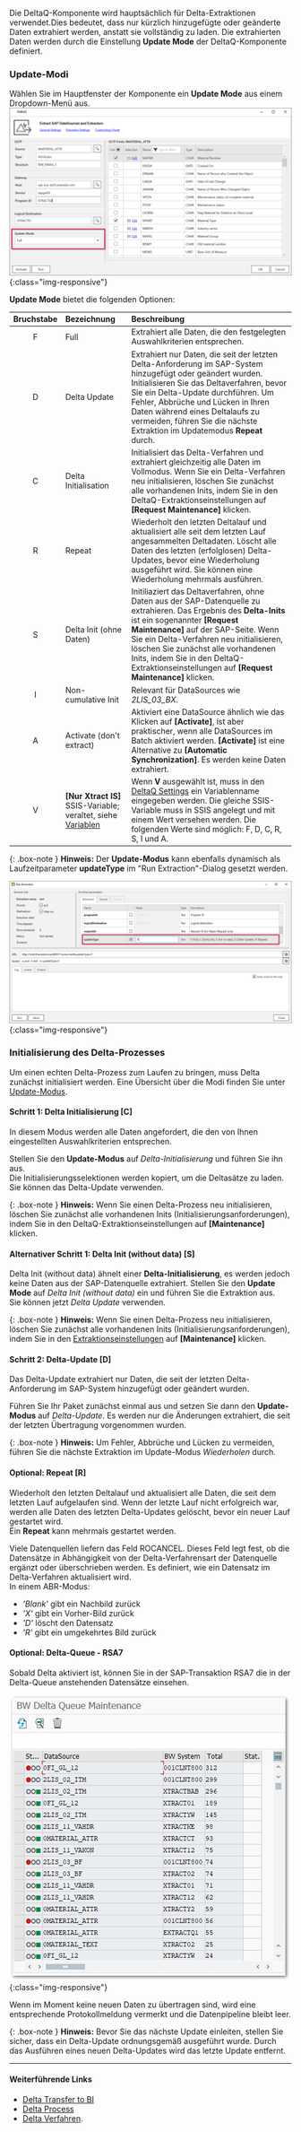Die DeltaQ-Komponente wird hauptsächlich für Delta-Extraktionen verwendet.Dies bedeutet, dass nur kürzlich hinzugefügte oder geänderte Daten extrahiert werden, anstatt sie vollständig zu laden.
Die extrahierten Daten werden durch die Einstellung **Update Mode** der DeltaQ-Komponente definiert.

### Update-Modi

Wählen Sie im Hauptfenster der Komponente ein **Update Mode** aus einem Dropdown-Menü aus.
![Update-Mode2](/img/content/deltaq-extraction-seetings.png ){:class="img-responsive"}

**Update Mode** bietet die folgenden Optionen:

<!---    ab hier überprüfen -->

| Bruchstabe| Bezeichnung | Beschreibung |
| :------: |:--- | :--- |
| F | Full | Extrahiert alle Daten, die den festgelegten Auswahlkriterien entsprechen.
| D | Delta Update | Extrahiert nur Daten, die seit der letzten Delta-Anforderung im SAP-System hinzugefügt oder geändert wurden. Initialisieren Sie das Deltaverfahren, bevor Sie ein Delta-Update durchführen. Um Fehler, Abbrüche und Lücken in Ihren Daten während eines Deltalaufs zu vermeiden, führen Sie die nächste Extraktion im Updatemodus **Repeat** durch. |
| C | Delta Initialisation | Initialisiert das Delta-Verfahren und extrahiert gleichzeitig alle Daten im Vollmodus. Wenn Sie ein Delta-Verfahren neu initialisieren, löschen Sie zunächst alle vorhandenen Inits, indem Sie in den DeltaQ-Extraktionseinstellungen auf **[Request Maintenance]** klicken.
| R | Repeat | Wiederholt den letzten Deltalauf und aktualisiert alle seit dem letzten Lauf angesammelten Deltadaten. Löscht alle Daten des letzten (erfolglosen) Delta-Updates, bevor eine Wiederholung ausgeführt wird. Sie können eine Wiederholung mehrmals ausführen.
| S | Delta Init (ohne Daten) | Initiliaziert das Deltaverfahren, ohne Daten aus der SAP-Datenquelle zu extrahieren. Das Ergebnis des **Delta-Inits** ist ein sogenannter **[Request Maintenance]** auf der SAP-Seite. Wenn Sie ein Delta-Verfahren neu initialisieren, löschen Sie zunächst alle vorhandenen Inits, indem Sie in den DeltaQ-Extraktionseinstellungen auf **[Request Maintenance]** klicken.
| I | Non-cumulative Init | Relevant für DataSources wie *2LIS_03_BX*.  |
| A | Activate (don't extract) | Aktiviert eine DataSource ähnlich wie das Klicken auf **[Activate]**, ist aber praktischer, wenn alle DataSources im Batch aktiviert werden. **[Activate]** ist eine Alternative zu **[Automatic Synchronization]**.  Es werden keine Daten extrahiert. |
| V | **[Nur Xtract IS]** SSIS-Variable; veraltet, siehe [Variablen](../bwcube/variablen) | Wenn **V** ausgewählt ist, muss in den [DeltaQ Settings](./extraktionseinstellungen) ein Variablenname eingegeben werden. Die gleiche SSIS-Variable muss in SSIS angelegt und mit einem Wert versehen werden. Die folgenden Werte sind möglich: F, D, C, R, S, I und A. |

{: .box-note }
**Hinweis:** Der **Update-Modus** kann ebenfalls dynamisch als Laufzeitparameter **updateType** im "Run Extraction"-Dialog gesetzt werden.

![Update-Mode1](/img/content/updatetype_runtime_parameter.png ){:class="img-responsive"}


<!---
bis hier, unten geprüft
-->

### Initialisierung des Delta-Prozesses

Um einen echten Delta-Prozess zum Laufen zu bringen, muss Delta zunächst initialisiert werden. Eine Übersicht über die Modi finden Sie unter [Update-Modus](../datasource-deltaq/update_mode).

#### Schritt 1: Delta Initialisierung [C]
In diesem Modus werden alle Daten angefordert, die den von Ihnen eingestellten Auswahlkriterien entsprechen.

Stellen Sie den **Update-Modus** auf *Delta-Initialisierung* und führen Sie ihn aus.<br>
Die Initialisierungsselektionen werden kopiert, um die Deltasätze zu laden. Sie können das Delta-Update verwenden.

{: .box-note } 
**Hinweis:** Wenn Sie einen Delta-Prozess neu initialisieren, löschen Sie zunächst alle vorhandenen Inits (Initialisierungsanforderungen), indem Sie in den DeltaQ-Extraktionseinstellungen auf **[Maintenance]** klicken.

#### Alternativer Schritt 1: Delta Init (without data) [S]
Delta Init (without data) ähnelt einer **Delta-Initialisierung**, es werden jedoch keine Daten aus der SAP-Datenquelle extrahiert.
Stellen Sie den **Update Mode** auf *Delta Init (without data)* ein und führen Sie die Extraktion aus.<br>
Sie können jetzt *Delta Update* verwenden.

{: .box-note } 
**Hinweis:** Wenn Sie einen Delta-Prozess neu initialisieren, löschen Sie zunächst alle vorhandenen Inits (Initialisierungsanforderungen), indem Sie in den [Extraktionseinstellungen](./extraktionseinstellungen) auf **[Maintenance]** klicken.

#### Schritt 2: Delta-Update [D]
Das Delta-Update extrahiert nur Daten, die seit der letzten Delta-Anforderung im SAP-System hinzugefügt oder geändert wurden.

Führen Sie Ihr Paket zunächst einmal aus und setzen Sie dann den **Update-Modus** auf *Delta-Update*.
Es werden nur die Änderungen extrahiert, die seit der letzten Übertragung vorgenommen wurden.

{: .box-note } 
**Hinweis:** Um Fehler, Abbrüche und Lücken zu vermeiden, führen Sie die nächste Extraktion im Update-Modus *Wiederholen* durch.

#### Optional: Repeat [R]
Wiederholt den letzten Deltalauf und aktualisiert alle Daten, die seit dem letzten Lauf aufgelaufen sind. Wenn der letzte Lauf nicht erfolgreich war, werden alle Daten des letzten Delta-Updates gelöscht, bevor ein neuer Lauf gestartet wird.<br>
Ein **Repeat** kann mehrmals gestartet werden.

Viele Datenquellen liefern das Feld ROCANCEL. Dieses Feld legt fest, ob die Datensätze in Abhängigkeit von der Delta-Verfahrensart der Datenquelle ergänzt oder überschrieben werden. Es definiert, wie ein Datensatz im Delta-Verfahren aktualisiert wird.<br>
In einem ABR-Modus: <br>
* *'Blank'* gibt ein Nachbild zurück<br>
* *'X'* gibt ein Vorher-Bild zurück<br>
* *'D'* löscht den Datensatz<br>
* *'R'* gibt ein umgekehrtes Bild zurück

#### Optional: Delta-Queue - RSA7
Sobald Delta aktiviert ist, können Sie in der SAP-Transaktion RSA7 die in der Delta-Queue anstehenden Datensätze einsehen.

![Delta](/img/content/Delta.png){:class="img-responsive"}

Wenn im Moment keine neuen Daten zu übertragen sind, wird eine entsprechende Protokollmeldung vermerkt und die Datenpipeline bleibt leer.

{: .box-note } 
**Hinweis:** Bevor Sie das nächste Update einleiten, stellen Sie sicher, dass ein Delta-Update ordnungsgemäß ausgeführt wurde. Durch das Ausführen eines neuen Delta-Updates wird das letzte Update entfernt. 


*****
#### Weiterführende Links
- [Delta Transfer to BI](https://help.sap.com/doc/saphelp_nw70/7.0.31/en-US/37/4f3ca8b672a34082ab3085d3c22145/content.htm?no_cache=true)
- [Delta Process](https://help.sap.com/viewer/ccc9cdbdc6cd4eceaf1e5485b1bf8f4b/7.4.23/en-US/4f18f6aa3fca410ae10000000a42189d.html)
- [Delta Verfahren](http://help.sap.com/saphelp_nw73/helpdata/de/4f/18f6aa3fca410ae10000000a42189d/content.htm).